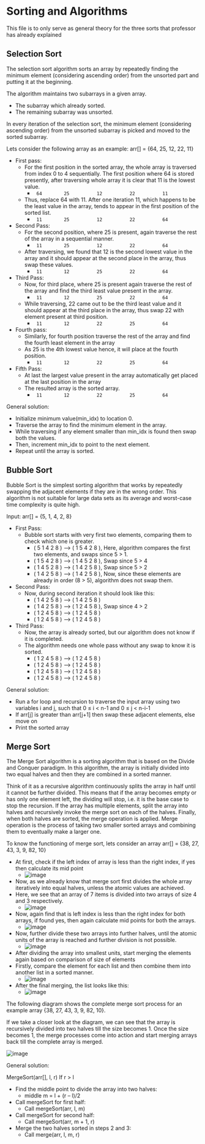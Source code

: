 # Sorting and Algorithms

This file is to only serve as general theory for the three sorts that professor has already explained

## Selection Sort

The selection sort algorithm sorts an array by repeatedly finding the minimum element (considering ascending order) from the unsorted part and putting it at the beginning. 

The algorithm maintains two subarrays in a given array.

- The subarray which already sorted. 
- The remaining subarray was unsorted.

In every iteration of the selection sort, the minimum element (considering ascending order) from the unsorted subarray is picked and moved to the sorted subarray.

Lets consider the following array as an example: arr[] = {64, 25, 12, 22, 11}

- First pass:
  - For the first position in the sorted array, the whole array is traversed from index 0 to 4 sequentially. The first position where 64 is stored presently, after traversing whole array it is clear that 11 is the lowest value.
    - `  64   	   25   	   12   	   22   	   11   `
  - Thus, replace 64 with 11. After one iteration 11, which happens to be the least value in the array, tends to appear in the first position of the sorted list.
    - `  11   	   25   	   12   	   22   	   64   `
- Second Pass:
  - For the second position, where 25 is present, again traverse the rest of the array in a sequential manner.
    - `  11   	   25   	   12   	   22   	   64   `
  - After traversing, we found that 12 is the second lowest value in the array and it should appear at the second place in the array, thus swap these values.
    - `  11   	   12   	   25   	   22   	   64   `
- Third Pass:
  - Now, for third place, where 25 is present again traverse the rest of the array and find the third least value present in the array.
    - `  11   	   12   	   25   	   22   	   64   `
  - While traversing, 22 came out to be the third least value and it should appear at the third place in the array, thus swap 22 with element present at third position.
    - `  11   	   12   	   22   	   25   	   64   `
- Fourth pass:
  - Similarly, for fourth position traverse the rest of the array and find the fourth least element in the array 
  - As 25 is the 4th lowest value hence, it will place at the fourth position.
    - `  11   	   12   	   22   	   25   	   64   `
- Fifth Pass:
  - At last the largest value present in the array automatically get placed at the last position in the array
  - The resulted array is the sorted array.
    - `  11   	   12   	   22   	   25   	   64   `

General solution:

- Initialize minimum value(min_idx) to location 0.
- Traverse the array to find the minimum element in the array.
- While traversing if any element smaller than min_idx is found then swap both the values.
- Then, increment min_idx to point to the next element.
- Repeat until the array is sorted.

## Bubble Sort

Bubble Sort is the simplest sorting algorithm that works by repeatedly swapping the adjacent elements if they are in the wrong order. This algorithm is not suitable for large data sets as its average and worst-case time complexity is quite high.

Input: arr[] = {5, 1, 4, 2, 8}

- First Pass: 
  - Bubble sort starts with very first two elements, comparing them to check which one is greater.
    - ( 5 1 4 2 8 ) –> ( 1 5 4 2 8 ), Here, algorithm compares the first two elements, and swaps since 5 > 1. 
    - ( 1 5 4 2 8 ) –>  ( 1 4 5 2 8 ), Swap since 5 > 4 
    - ( 1 4 5 2 8 ) –>  ( 1 4 2 5 8 ), Swap since 5 > 2 
    - ( 1 4 2 5 8 ) –> ( 1 4 2 5 8 ), Now, since these elements are already in order (8 > 5), algorithm does not swap them.
- Second Pass: 
  - Now, during second iteration it should look like this:
    - ( 1 4 2 5 8 ) –> ( 1 4 2 5 8 ) 
    - ( 1 4 2 5 8 ) –> ( 1 2 4 5 8 ), Swap since 4 > 2 
    - ( 1 2 4 5 8 ) –> ( 1 2 4 5 8 ) 
    - ( 1 2 4 5 8 ) –>  ( 1 2 4 5 8 ) 
- Third Pass: 
  - Now, the array is already sorted, but our algorithm does not know if it is completed.
  - The algorithm needs one whole pass without any swap to know it is sorted.
    - ( 1 2 4 5 8 ) –> ( 1 2 4 5 8 ) 
    - ( 1 2 4 5 8 ) –> ( 1 2 4 5 8 ) 
    - ( 1 2 4 5 8 ) –> ( 1 2 4 5 8 ) 
    - ( 1 2 4 5 8 ) –> ( 1 2 4 5 8 ) 

General solution:

- Run a for loop and recursion to traverse the input array using two variables i and j, such that 0 ≤ i < n-1 and 0 ≤ j < n-i-1
- If arr[j] is greater than arr[j+1] then swap these adjacent elements, else move on
- Print the sorted array

## Merge Sort

The Merge Sort algorithm is a sorting algorithm that is based on the Divide and Conquer paradigm. In this algorithm, the array is initially divided into two equal halves and then they are combined in a sorted manner.

Think of it as a recursive algorithm continuously splits the array in half until it cannot be further divided. This means that if the array becomes empty or has only one element left, the dividing will stop, i.e. it is the base case to stop the recursion. If the array has multiple elements, split the array into halves and recursively invoke the merge sort on each of the halves. Finally, when both halves are sorted, the merge operation is applied. Merge operation is the process of taking two smaller sorted arrays and combining them to eventually make a larger one.

To know the functioning of merge sort, lets consider an array arr[] = {38, 27, 43, 3, 9, 82, 10}

- At first, check if the left index of array is less than the right index, if yes then calculate its mid point
  - ![image](https://user-images.githubusercontent.com/45400093/195530701-b9acdf38-927e-43bc-bffd-35729cdf7d14.png)
- Now, as we already know that merge sort first divides the whole array iteratively into equal halves, unless the atomic values are achieved.
- Here, we see that an array of 7 items is divided into two arrays of size 4 and 3 respectively.
  - ![image](https://user-images.githubusercontent.com/45400093/195530833-27603cce-3d32-43dd-8b75-90958e275549.png)
- Now, again find that is left index is less than the right index for both arrays, if found yes, then again calculate mid points for both the arrays.
  - ![image](https://user-images.githubusercontent.com/45400093/195531202-df236c51-5cd1-4f58-8429-32cb3ca20477.png)
- Now, further divide these two arrays into further halves, until the atomic units of the array is reached and further division is not possible.
  - ![image](https://user-images.githubusercontent.com/45400093/195531402-833898ca-dcb2-4b71-9d04-ed767238a4d3.png)
- After dividing the array into smallest units, start merging the elements again based on comparison of size of elements
- Firstly, compare the element for each list and then combine them into another list in a sorted manner.
  - ![image](https://user-images.githubusercontent.com/45400093/195531507-41b99eee-4c6d-4e55-b6ba-6f81285fec2c.png)
- After the final merging, the list looks like this:
  - ![image](https://user-images.githubusercontent.com/45400093/195531622-c8b724be-55df-4c93-9f9f-4d58a16f8bc8.png)

The following diagram shows the complete merge sort process for an example array {38, 27, 43, 3, 9, 82, 10}. 

If we take a closer look at the diagram, we can see that the array is recursively divided into two halves till the size becomes 1. Once the size becomes 1, the merge processes come into action and start merging arrays back till the complete array is merged.

![image](https://user-images.githubusercontent.com/45400093/195531787-453a5ded-b08b-47e3-95cd-fd7f840d6374.png)

General solution:

MergeSort(arr[], l,  r)
If r > l

- Find the middle point to divide the array into two halves: 
  - middle m = l + (r – l)/2
- Call mergeSort for first half:   
  - Call mergeSort(arr, l, m)
- Call mergeSort for second half:
  - Call mergeSort(arr, m + 1, r)
- Merge the two halves sorted in steps 2 and 3:
  - Call merge(arr, l, m, r)
